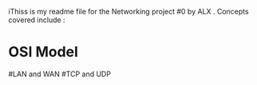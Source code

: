 iThiss is my readme file for the Networking project #0 by ALX . Concepts covered include :
# OSI Model
#LAN  and WAN
#TCP and UDP
